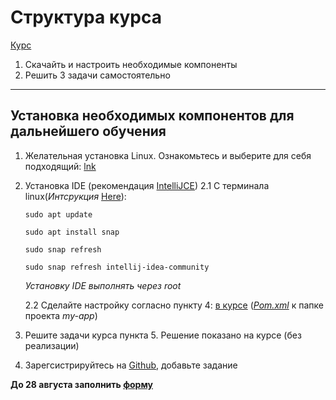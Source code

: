 # Структура курса
[Курс](https://ais-school.notion.site/f82f87c3f5d549128c860d2cc3b01be1)
1. Скачайть и настроить необходимые компоненты
2. Решить 3 задачи самостоятельно
***

## Установка необходимых компонентов для дальнейшего обучения
1. Желательная установка Linux. Ознакомьтесь и выберите для себя подходящий: [lnk](https://skillbox.ru/media/code/luchshie-distributivy-linux-kakuyu-versiyu-operatsionnoy-sistemy-vybrat/)
2. Установка IDE (рекомендация [IntelliJCE](https://www.jetbrains.com/idea/download/?section=linux))
	2.1 С терминала linux(*Интсрукция* [Here](https://www.jetbrains.com/help/idea/update.html#d3fe7716)):
   
	`sudo apt update`

	`sudo apt install snap`

	`sudo snap refresh`

	`sudo snap refresh intellij-idea-community`
	
	*Установку IDE выполнять через root*

	2.2 Сделайте настройку согласно пункту 4: [в курсе](https://ais-school.notion.site/f82f87c3f5d549128c860d2cc3b01be1) ([*Pom.xml*](https://github.com/StudentPNZGTU/Others/blob/main/pom.xml) к папке проекта *my-app*)
   
4. Решите задачи курса пункта 5. Решение показано на курсе (без реализации)
5. Зарегсистрируйтесь на [Github](https://github.com/), добавьте задание 

**До 28 августа заполнить [форму](https://forms.gle/JDYFVheYUkdjJiA6A)**

